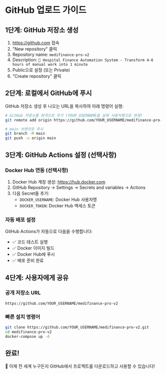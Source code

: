 # GitHub 업로드 가이드

## 1단계: GitHub 저장소 생성
1. https://github.com 접속
2. "New repository" 클릭
3. Repository name: `medifinance-pro-v2`
4. Description: `🏥 Hospital Finance Automation System - Transform 4-6 hours of manual work into 1 minute`
5. Public으로 설정 (또는 Private)
6. "Create repository" 클릭

## 2단계: 로컬에서 GitHub에 푸시

GitHub 저장소 생성 후 나오는 URL을 복사하여 아래 명령어 실행:

```bash
# GitHub 저장소를 원격으로 추가 (YOUR_USERNAME을 실제 사용자명으로 변경)
git remote add origin https://github.com/YOUR_USERNAME/medifinance-pro-v2.git

# main 브랜치로 푸시
git branch -M main
git push -u origin main
```

## 3단계: GitHub Actions 설정 (선택사항)

### Docker Hub 연동 (선택사항)
1. Docker Hub 계정 생성: https://hub.docker.com
2. GitHub Repository → Settings → Secrets and variables → Actions
3. 다음 Secret들 추가:
   - `DOCKER_USERNAME`: Docker Hub 사용자명
   - `DOCKER_TOKEN`: Docker Hub 액세스 토큰

### 자동 배포 설정
GitHub Actions가 자동으로 다음을 수행합니다:
- ✅ 코드 테스트 실행
- ✅ Docker 이미지 빌드
- ✅ Docker Hub에 푸시
- ✅ 배포 준비 완료

## 4단계: 사용자에게 공유

### 공개 저장소 URL
```
https://github.com/YOUR_USERNAME/medifinance-pro-v2
```

### 빠른 설치 명령어
```bash
git clone https://github.com/YOUR_USERNAME/medifinance-pro-v2.git
cd medifinance-pro-v2
docker-compose up -d
```

## 완료!
🎉 이제 전 세계 누구든지 GitHub에서 프로젝트를 다운로드하고 사용할 수 있습니다!